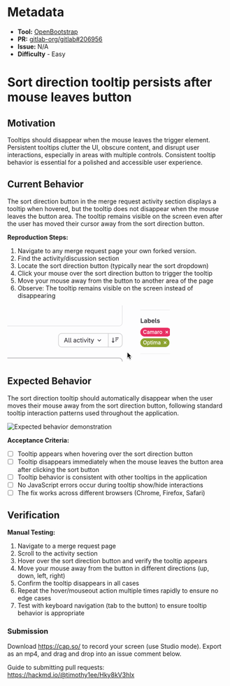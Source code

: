 # Metadata

- **Tool:** [OpenBootstrap](https://openbootstrap.onrender.com/pr/gitlab-org/gitlab/206956)
- **PR:** [gitlab-org/gitlab#206956](https://gitlab.com/gitlab-org/gitlab/-/merge_requests/206956)
- **Issue:** N/A
- **Difficulty** - Easy

# Sort direction tooltip persists after mouse leaves button

## Motivation
Tooltips should disappear when the mouse leaves the trigger element. Persistent tooltips clutter the UI, obscure content, and disrupt user interactions, especially in areas with multiple controls. Consistent tooltip behavior is essential for a polished and accessible user experience.

## Current Behavior

The sort direction button in the merge request activity section displays a tooltip when hovered, but the tooltip does not disappear when the mouse leaves the button area. The tooltip remains visible on the screen even after the user has moved their cursor away from the sort direction button.

**Reproduction Steps:**
1. Navigate to any merge request page your own forked version.
2. Find the activity/discussion section
3. Locate the sort direction button (typically near the sort dropdown)
4. Click your mouse over the sort direction button to trigger the tooltip
5. Move your mouse away from the button to another area of the page
6. Observe: The tooltip remains visible on the screen instead of disappearing

![Reproduction demonstration](assets/direction.gif)


## Expected Behavior

The sort direction tooltip should automatically disappear when the user moves their mouse away from the sort direction button, following standard tooltip interaction patterns used throughout the application.

![Expected behavior demonstration](assets/sort-fix.gif)

**Acceptance Criteria:**
- [ ] Tooltip appears when hovering over the sort direction button
- [ ] Tooltip disappears immediately when the mouse leaves the button area after clicking the sort button
- [ ] Tooltip behavior is consistent with other tooltips in the application
- [ ] No JavaScript errors occur during tooltip show/hide interactions
- [ ] The fix works across different browsers (Chrome, Firefox, Safari)

## Verification

**Manual Testing:**
1. Navigate to a merge request page
2. Scroll to the activity section
3. Hover over the sort direction button and verify the tooltip appears
4. Move your mouse away from the button in different directions (up, down, left, right)
5. Confirm the tooltip disappears in all cases
6. Repeat the hover/mouseout action multiple times rapidly to ensure no edge cases
7. Test with keyboard navigation (tab to the button) to ensure tooltip behavior is appropriate

### Submission
Download https://cap.so/ to record your screen (use Studio mode). Export as an mp4, and drag and drop into an issue comment below.

Guide to submitting pull requests: https://hackmd.io/@timothy1ee/Hky8kV3hlx
